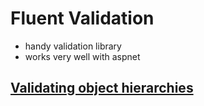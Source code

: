 # Fluent Validation

- handy validation library
- works very well with aspnet

## [Validating object hierarchies](https://stackoverflow.com/questions/30730937/c-sharp-fluentvalidation-for-a-hierarchy-of-classes)
